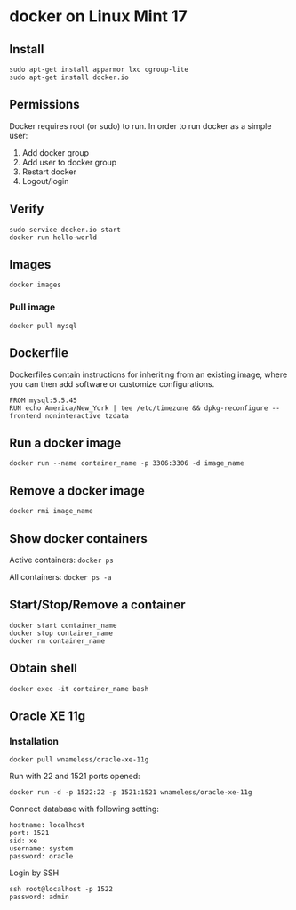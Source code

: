 # docker on Linux Mint 17

## Install
```
sudo apt-get install apparmor lxc cgroup-lite
sudo apt-get install docker.io
```

## Permissions
Docker requires root (or sudo) to run. In order to run docker as a simple user:
1. Add docker group
2. Add user to docker group
3. Restart docker
4. Logout/login 

## Verify
```
sudo service docker.io start
docker run hello-world
```

## Images
``docker images``

### Pull image
``docker pull mysql``

## Dockerfile
Dockerfiles contain instructions for inheriting from an existing image, where you can then add software or customize configurations.

```
FROM mysql:5.5.45
RUN echo America/New_York | tee /etc/timezone && dpkg-reconfigure --frontend noninteractive tzdata
```

## Run a docker image
``docker run --name container_name -p 3306:3306 -d image_name``

## Remove a docker image
``docker rmi image_name``

## Show docker containers
Active containers: ``docker ps``

All containers: ``docker ps -a``

## Start/Stop/Remove a container
```
docker start container_name
docker stop container_name
docker rm container_name
```

## Obtain shell
```
docker exec -it container_name bash
```

## Oracle XE 11g

### Installation
```
docker pull wnameless/oracle-xe-11g
```

Run with 22 and 1521 ports opened:
```
docker run -d -p 1522:22 -p 1521:1521 wnameless/oracle-xe-11g
```

Connect database with following setting:
```
hostname: localhost
port: 1521
sid: xe
username: system
password: oracle
```

Login by SSH
```
ssh root@localhost -p 1522
password: admin
```
